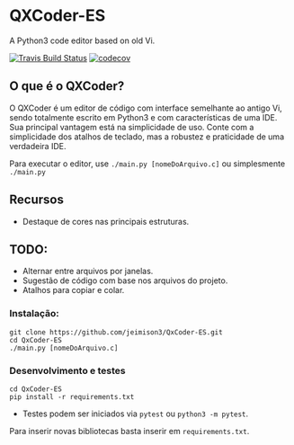 # QXCoder-ES
A Python3 code editor based on old Vi.

[![Travis Build Status](https://travis-ci.com/jeimison3/QxCoder-ES.svg?branch=master)](https://travis-ci.com/jeimison3/QxCoder-ES)
[![codecov](https://codecov.io/gh/jeimison3/QxCoder-ES/branch/master/graph/badge.svg)](https://codecov.io/gh/jeimison3/QxCoder-ES)



## O que é o QXCoder? ##
O QXCoder é um editor de código com interface semelhante ao antigo Vi, sendo totalmente escrito em Python3 e com características de uma IDE. Sua principal vantagem está na simplicidade de uso. Conte com a simplicidade dos atalhos de teclado, mas a robustez e praticidade de uma verdadeira IDE.

Para executar o editor, use `./main.py [nomeDoArquivo.c]` ou simplesmente `./main.py`

## Recursos
- Destaque de cores nas principais estruturas. 

## TODO:
- Alternar entre arquivos por janelas.
- Sugestão de código com base nos arquivos do projeto.
- Atalhos para copiar e colar.

### Instalação:
```shell
git clone https://github.com/jeimison3/QxCoder-ES.git
cd QxCoder-ES
./main.py [nomeDoArquivo.c]
```


### Desenvolvimento e testes
```shell
cd QxCoder-ES
pip install -r requirements.txt 
```
- Testes podem ser iniciados via `pytest` ou `python3 -m pytest`.

Para inserir novas bibliotecas basta inserir em `requirements.txt`.
